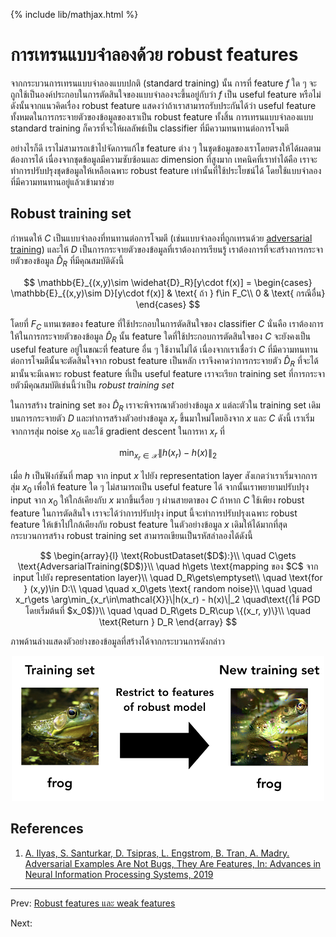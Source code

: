 {% include lib/mathjax.html %}
# การเทรนแบบจำลองด้วย robust features

จากกระบวนการเทรนแบบจำลองแบบปกติ (standard training) นั้น การที่ feature $f$ ใด ๆ จะถูกใช้เป็นองค์ประกอบในการตัดสินใจของแบบจำลองจะขึ้นอยู่กับว่า
$f$ เป็น useful feature หรือไม่ ดังนั้นจากแนวคิดเรื่อง robust feature แสดงว่าถ้าเราสามารถรับประกันได้ว่า
useful feature ทั้งหมดในการกระจายตัวของข้อมูลของเราเป็น robust feature ทั้งสิ้น
การเทรนแบบจำลองแบบ standard training ก็ควรที่จะให้ผลลัพธ์เป็น classifier ที่มีความทนทานต่อการโจมตี

อย่างไรก็ดี เราไม่สามารถเข้าไปจัดการแก้ไข feature ต่าง ๆ ในชุดข้อมูลของเราโดยตรงให้ได้ผลตามต้องการได้
เนื่องจากชุดข้อมูลมีความซับซ้อนและ dimension ที่สูงมาก เทคนิคที่เราทำได้คือ
เราจะทำการปรับปรุงชุดข้อมูลให้เหลือเฉพาะ robust feature เท่านั้นที่ใช้ประโยชน์ได้ โดยใช้แบบจำลองที่มีความทนทานอยู่แล้วเข้ามาช่วย

## Robust training set
กำหนดให้ $C$ เป็นแบบจำลองที่ทนทานต่อการโจมตี (เช่นแบบจำลองที่ถูกเทรนด้วย [adversarial training](https://vacharapat.github.io/Adversarial-Machine-Learning/docs/attack5))
และให้ $D$ เป็นการกระจายตัวของข้อมูลที่เราต้องการเรียนรู้ เราต้องการที่จะสร้างการกระจายตัวของข้อมูล
$\widehat{D}_R$ ที่มีคุณสมบัติดังนี้

$$
\mathbb{E}_{(x,y)\sim \widehat{D}_R}[y\cdot f(x)] =
\begin{cases}
\mathbb{E}_{(x,y)\sim D}[y\cdot f(x)] & \text{ ถ้า } f\in F_C\\
0 & \text{ กรณีอื่น}
\end{cases}
$$

โดยที่ $F_C$ แทนเซตของ feature ที่ใช้ประกอบในการตัดสินใจของ classifier $C$
นั่นคือ เราต้องการให้ในการกระจายตัวของข้อมูล $\widehat{D}_R$ นั้น feature ใดที่ใช้ประกอบการตัดสินใจของ $C$
จะยังคงเป็น useful feature อยู่ในขณะที่ feature อื่น ๆ ใช้งานไม่ได้ เนื่องจากเราเชื่อว่า $C$ ที่มีความทนทานต่อการโจมตีนั้นจะตัดสินใจจาก robust feature เป็นหลัก เราจึงคาดว่าการกระจายตัว $\widehat{D}_R$
ที่จะได้มานั้นจะมีเฉพาะ robust feature ที่เป็น useful feature เราจะเรียก training set ที่การกระจายตัวมีคุณสมบัติเช่นนี้ว่าเป็น _robust training set_

ในการสร้าง training set ของ $\widehat{D}_R$ เราจะพิจารณาตัวอย่างข้อมูล $x$ แต่ละตัวใน
training set เดิมบนการกระจายตัว $D$ และทำการสร้างตัวอย่างข้อมูล $x_r$ ขึ้นมาใหม่โดยอิงจาก $x$ และ $C$ ดังนี้
เราเริ่มจากการสุ่ม noise $x_0$ และใช้ gradient descent ในการหา $x_r$ ที่

$$
\min_{x_r\in\mathcal{X}}\|h(x_r) - h(x)\|_2
$$

เมื่อ $h$ เป็นฟังก์ชันที่ map จาก input $x$ ไปยัง representation layer สังเกตว่าเราเริ่มจากการสุ่ม $x_0$
เพื่อให้ feature ใด ๆ ไม่สามารถเป็น useful feature ได้ จากนั้นเราพยายามปรับปรุง input จาก
$x_0$ ให้ใกล้เคียงกับ $x$ มากขึ้นเรื่อย ๆ ผ่านสายตาของ $C$ ถ้าหาก $C$ ใช้เพียง robust feature ในการตัดสินใจ
เราจะได้ว่าการปรับปรุง input นี้จะทำการปรับปรุงเฉพาะ robust feature ให้เข้าไปใกล้เคียงกับ robust feature
ในตัวอย่างข้อมูล $x$ เดิมให้ได้มากที่สุด กระบวนการสร้าง robust training set สามารถเขียนเป็นรหัสลำลองได้ดังนี้

$$
\begin{array}{l}
\text{RobustDataset($D$):}\\
\quad C\gets \text{AdversarialTraining($D$)}\\
\quad h\gets \text{mapping ของ $C$ จาก input ไปยัง representation layer}\\
\quad D_R\gets\emptyset\\
\quad \text{for } (x,y)\in D:\\
\quad \quad x_0\gets \text{ random noise}\\
\quad \quad x_r\gets \arg\min_{x_r\in\mathcal{X}}\|h(x_r) - h(x)\|_2 \quad\text{(ใช้ PGD โดยเริ่มต้นที่ $x_0$)}\\
\quad \quad D_R\gets D_R\cup \{(x_r, y)\}\\
\quad \text{Return } D_R
\end{array}
$$

ภาพด้านล่างแสดงตัวอย่างของข้อมูลที่สร้างได้จากกระบวนการดังกล่าว

<p align="center">
<img width="500" src="https://raw.githubusercontent.com/vacharapat/Adversarial-Machine-Learning/master/images/frog.png">
</p>

## References

1. [A. Ilyas, S. Santurkar, D. Tsipras, L. Engstrom, B. Tran, A. Madry. Adversarial Examples Are Not Bugs, They Are Features, In: Advances in Neural Information Processing Systems, 2019](https://arxiv.org/abs/1905.02175)

---
Prev: [Robust features และ weak features](https://vacharapat.github.io/Adversarial-Machine-Learning/docs/feat3)

Next:
